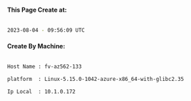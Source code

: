 
   
#### This Page Create at:

```bash

2023-08-04 - 09:56:09 UTC

```

#### Create By Machine:

```bash

Host Name : fv-az562-133

platform  : Linux-5.15.0-1042-azure-x86_64-with-glibc2.35

Ip Local  : 10.1.0.172

```

